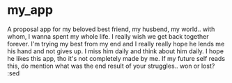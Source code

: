 # my_app

A proposal app for my beloved best friend, my husbend, my world.. with whom, I wanna spent my whole life. I really wish we get back together forever. I'm trying my best from my end and I really really hope he lends me his hand and not gives up. I miss him daily and think about him daily. I hope he likes this app, tho it's not completely made by me. If my future self reads this, do mention what was the end result of your struggles.. won or lost? :sed 
